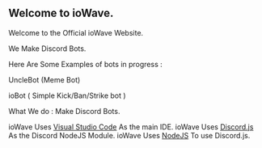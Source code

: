## Welcome to ioWave.

Welcome to the Official ioWave Website.
<p> We Make Discord Bots. <p>
<p> Here Are Some Examples of bots in progress : <p>
<p> UncleBot (Meme Bot) <p>
 <p> ioBot ( Simple Kick/Ban/Strike bot ) <p>
  
What We do :
Make Discord Bots.


 ioWave Uses [Visual Studio Code](https://code.visualstudio.com/) As the main IDE.
 ioWave Uses [Discord.js](https://discord.js.org/#/) As the Discord NodeJS Module.
 ioWave Uses [NodeJS](https://nodejs.org/en/) To use Discord.js. 

